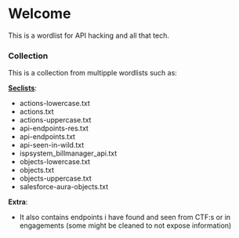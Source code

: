 # Welcome

This is a wordlist for API hacking and all that tech. 


### Collection

This is a collection from multipple wordlists such as:

**[Seclists](https://github.com/danielmiessler/SecLists)**:
* actions-lowercase.txt
* actions.txt
* actions-uppercase.txt
* api-endpoints-res.txt
* api-endpoints.txt
* api-seen-in-wild.txt
* ispsystem_billmanager_api.txt
* objects-lowercase.txt
* objects.txt
* objects-uppercase.txt
* salesforce-aura-objects.txt


**Extra**:
* It also contains endpoints i have found and seen from CTF:s or in engagements (some might be cleaned to not expose information)


